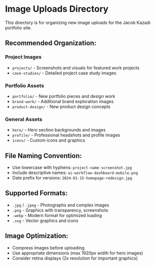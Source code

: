 # Image Uploads Directory

This directory is for organizing new image uploads for the Jacob Kazadi portfolio site.

## Recommended Organization:

### Project Images
- `projects/` - Screenshots and visuals for featured work projects
- `case-studies/` - Detailed project case study images

### Portfolio Assets
- `portfolio/` - New portfolio pieces and design work
- `brand-work/` - Additional brand exploration images
- `product-design/` - New product design concepts

### General Assets
- `hero/` - Hero section backgrounds and images  
- `profile/` - Professional headshots and profile images
- `icons/` - Custom icons and graphics

## File Naming Convention:
- Use lowercase with hyphens: `project-name-screenshot.jpg`
- Include descriptive names: `ai-workflow-dashboard-mobile.png`
- Date prefix for versions: `2024-01-15-homepage-redesign.jpg`

## Supported Formats:
- `.jpg` / `.jpeg` - Photographs and complex images
- `.png` - Graphics with transparency, screenshots
- `.webp` - Modern format for optimized loading
- `.svg` - Vector graphics and icons

## Image Optimization:
- Compress images before uploading
- Use appropriate dimensions (max 1920px width for hero images)
- Consider retina displays (2x resolution for important graphics) 